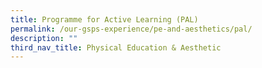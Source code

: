 ```yaml
---
title: Programme for Active Learning (PAL)
permalink: /our-gsps-experience/pe-and-aesthetics/pal/
description: ""
third_nav_title: Physical Education & Aesthetic
---
```

